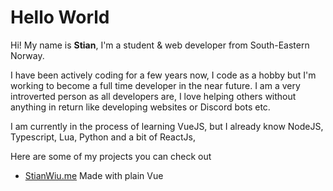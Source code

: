 # Hello World

Hi! My name is **Stian**, I'm a student & web developer from South-Eastern Norway.

I have been actively coding for a few years now, I code as a hobby but I'm working to become a full time developer in the near future.
I am a very introverted person as all developers are, I love helping others without anything in return like developing websites or Discord bots etc.

I am currently in the process of learning VueJS, but I already know NodeJS, Typescript, Lua, Python and a bit of ReactJs,

Here are some of my projects you can check out

* [StianWiu.me](https://stianwiu.me) Made with plain Vue
